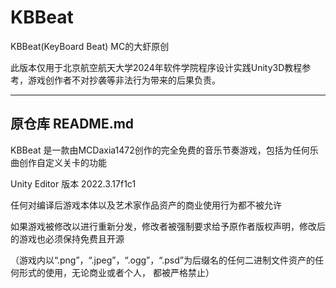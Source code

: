# KBBeat
KBBeat(KeyBoard Beat) MC的大虾原创

此版本仅用于北京航空航天大学2024年软件学院程序设计实践Unity3D教程参考，游戏创作者不对抄袭等非法行为带来的后果负责。

----
## 原仓库 README.md
KBBeat 是一款由MCDaxia1472创作的完全免费的音乐节奏游戏，包括为任何乐曲创作自定义关卡的功能

Unity Editor 版本 2022.3.17f1c1

任何对编译后游戏本体以及艺术家作品资产的商业使用行为都不被允许

如果游戏被修改以进行重新分发，修改者被强制要求给予原作者版权声明，修改后的游戏也必须保持免费且开源

（游戏内以“.png”，“.jpeg”，“.ogg”，“.psd”为后缀名的任何二进制文件资产的任何形式的使用，无论商业或者个人，
都被严格禁止）
